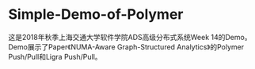 # Simple-Demo-of-Polymer

这是2018年秋季上海交通大学软件学院ADS高级分布式系统Week 14的Demo。  
Demo展示了Paper《NUMA-Aware Graph-Structured Analytics》的Polymer Push/Pull和Ligra Push/Pull。

